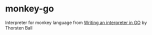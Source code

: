 # monkey-go

Interpreter for monkey language from [Writing an interpreter in GO](https://interpreterbook.com/) by Thorsten Ball
